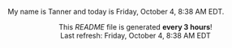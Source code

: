 My name is Tanner and today is Friday, October 4, 8:38 AM EDT.

<p align="center">This <i>README</i> file is generated <b>every 3 hours</b>!</br>Last refresh: Friday, October 4, 8:38 AM EDT<br /></p>
